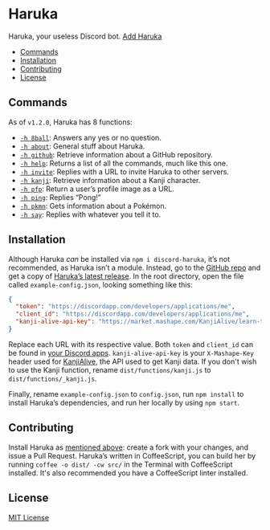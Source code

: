 # Haruka

Haruka, your useless Discord bot. [Add Haruka][add]

- [Commands](#commands)
- [Installation](#installation)
- [Contributing](#contributing)
- [License](#license)


## Commands
As of `v1.2.0`, Haruka has 8 functions:

- [`-h 8ball`][8ball]: Answers any yes or no question.
- [`-h about`][about]: General stuff about Haruka.
- [`-h github`][github]: Retrieve information about a GitHub repository.
- [`-h help`][help]: Returns a list of all the commands, much like this one.
- [`-h invite`][invite]: Replies with a URL to invite Haruka to other servers.
- [`-h kanji`][kanji]: Retrieve information about a Kanji character.
- [`-h pfp`][pfp]: Return a user’s profile image as a URL.
- [`-h ping`][ping]: Replies “Pong!”
- [`-h pkmn`][pkmn]: Gets information about a Pokémon.
- [`-h say`][say]: Replies with whatever you tell it to.

## Installation

Although Haruka _can_ be installed via `npm i discord-haruka`, it’s not recommended, as Haruka isn’t a module. Instead, go to the [GitHub repo][repo] and get a copy of [Haruka’s latest release][releases]. In the root directory, open the file called `example-config.json`, looking something like this:

```json
{
  "token": "https://discordapp.com/developers/applications/me",
  "client_id": "https://discordapp.com/developers/applications/me",
  "kanji-alive-api-key": "https://market.mashape.com/KanjiAlive/learn-to-read-and-write-japanese-kanji"
}
```

Replace each URL with its respective value. Both `token` and `client_id` can be found in [your Discord apps][discord-my-apps]. `kanji-alive-api-key` is your `X-Mashape-Key` header used for [KanjiAlive][kanjialive], the API used to get Kanji data. If you don't wish to use the Kanji function, rename `dist/functions/kanji.js` to `dist/functions/_kanji.js`.

Finally, rename `example-config.json` to `config.json`, run `npm install` to install Haruka’s dependencies, and run her locally by using `npm start`.

## Contributing
Install Haruka as [mentioned above](#installation): create a fork with your changes, and issue a Pull Request. Haruka’s written in CoffeeScript, you can build her by running `coffee -o dist/ -cw src/` in the Terminal with CoffeeScript installed. It's also recommended you have a CoffeeScript linter installed.

## License

[MIT License][license]



<!-- Reference links -->
[kanjialive]: https://market.mashape.com/KanjiAlive/learn-to-read-and-write-japanese-kanji "KanjiAlive API Documentation"
[repo]: https://github.com/MindfulMinun/discord-haruka "MindfulMinun/discord-haruka"
[releases]: https://github.com/MindfulMinun/discord-haruka/releases "Releases · MindfulMinun/discord-haruka"
[discord-my-apps]: https://discordapp.com/developers/applications/me "Discord - My Apps"
[license]: https://github.com/MindfulMinun/discord-haruka/blob/master/LICENSE "discord-haruka/LICENSE"
[add]: https://discordapp.com/oauth2/authorize?client_id=458130019554820127&scope=bot&permissions=125966 "Add Haruka to your Discord server."

<!-- Function links -->
[8ball]:  https://github.com/MindfulMinun/discord-haruka/blob/master/src/functions/8ball.coffee
[about]:  https://github.com/MindfulMinun/discord-haruka/blob/master/src/functions/about.coffee
[github]: https://github.com/MindfulMinun/discord-haruka/blob/master/src/functions/github.coffee
[help]:   https://github.com/MindfulMinun/discord-haruka/blob/master/src/functions/help.coffee
[invite]: https://github.com/MindfulMinun/discord-haruka/blob/master/src/functions/invite.coffee
[kanji]:  https://github.com/MindfulMinun/discord-haruka/blob/master/src/functions/kanji.coffee
[pfp]:    https://github.com/MindfulMinun/discord-haruka/blob/master/src/functions/pfp.coffee
[ping]:   https://github.com/MindfulMinun/discord-haruka/blob/master/src/functions/ping.coffee
[pkmn]:   https://github.com/MindfulMinun/discord-haruka/blob/master/src/functions/pkmn.coffee
[say]:    https://github.com/MindfulMinun/discord-haruka/blob/master/src/functions/say.coffee

